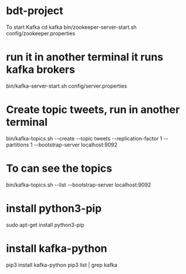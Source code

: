 # bdt-project

To start Kafka
cd kafka
bin/zookeeper-server-start.sh config/zookeeper.properties 
 # run it in another terminal it runs kafka brokers
bin/kafka-server-start.sh config/server.properties
 # Create topic tweets, run in another terminal
bin/kafka-topics.sh --create --topic tweets --replication-factor 1 --partitions 1 --bootstrap-server localhost:9092

# To can see the topics
bin/kafka-topics.sh --list --bootstrap-server localhost:9092

# install python3-pip
sudo apt-get install python3-pip

# install kafka-python
pip3 install kafka-python
pip3 list | grep kafka
